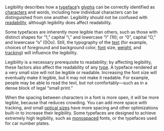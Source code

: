 Legibility describes how a [typeface](/glossary/typeface)’s [glyphs](/glossary/glyph) can be correctly identified as [characters](/glossary/character) and words, including how individual characters can be distinguished from one another. Legibility should not be confused with [readability](/glossary/readability), although legibility does affect readability.

Some typefaces are inherently more legible than others, such as those with distinct shapes for “1,” capital “i,” and lowercase “l” (1Il); or “0”, capital “O,” and lowercase “o” (0Oo). Still, the typography of the [text](/glossary/text_copy) (for example, choices of foreground and background color, [font](/glossary/font) size, [weight](/glossary/weight), and [tracking](/glossary/tracking_letter_spacing)) will influence the legibility.

Legibility is a necessary prerequisite to readability; by affecting legibility, these factors also affect the readability of any [type](/glossary/type). A typeface rendered at a very small size will not be legible or readable. Increasing the font size will eventually make it legible, but it may not make it readable. For example, people may be able to read the text, but not comfortably—such as in a dense block of legal “small print.”

When the spacing between characters in a font is more open, it will be more legible, because that reduces crowding. You can add more space with tracking, and small [optical sizes](/glossary/optical_sizes) have more spacing and other optimizations built-in to increase their legibility. Some typefaces are designed to achieve extremely high legibility, such as [monospaced](/glossary/monospaced) fonts, or the typefaces used for car number plates.
